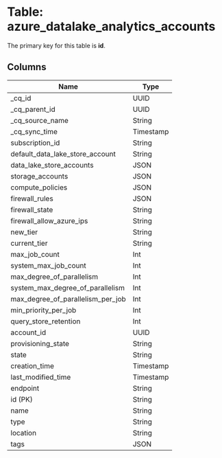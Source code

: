 # Table: azure_datalake_analytics_accounts



The primary key for this table is **id**.


## Columns
| Name          | Type          |
| ------------- | ------------- |
|_cq_id|UUID|
|_cq_parent_id|UUID|
|_cq_source_name|String|
|_cq_sync_time|Timestamp|
|subscription_id|String|
|default_data_lake_store_account|String|
|data_lake_store_accounts|JSON|
|storage_accounts|JSON|
|compute_policies|JSON|
|firewall_rules|JSON|
|firewall_state|String|
|firewall_allow_azure_ips|String|
|new_tier|String|
|current_tier|String|
|max_job_count|Int|
|system_max_job_count|Int|
|max_degree_of_parallelism|Int|
|system_max_degree_of_parallelism|Int|
|max_degree_of_parallelism_per_job|Int|
|min_priority_per_job|Int|
|query_store_retention|Int|
|account_id|UUID|
|provisioning_state|String|
|state|String|
|creation_time|Timestamp|
|last_modified_time|Timestamp|
|endpoint|String|
|id (PK)|String|
|name|String|
|type|String|
|location|String|
|tags|JSON|